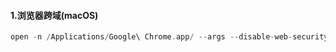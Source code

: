 
#### 1.浏览器跨域(macOS)
```c
open -n /Applications/Google\ Chrome.app/ --args --disable-web-security --user-data-dir=/Users/你的用户/MyChromeDevUserData/
```
